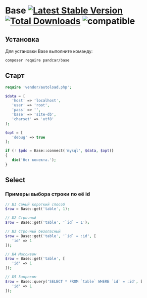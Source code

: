 # Base [![Latest Stable Version](https://poser.pugx.org/PandCar/Base/v/stable.svg)](https://packagist.org/packages/pandcar/base) [![Total Downloads](https://poser.pugx.org/PandCar/Base/downloads)](https://packagist.org/packages/pandcar/base) ![compatible](https://img.shields.io/badge/php-%3E=5.4-green.svg)

## Установка

Для установки Base выполните команду:

```sh
composer require pandcar/base
```

## Cтарт

```php
require 'vendor/autoload.php';

$data = [
   'host' => 'localhost',
   'user' => 'root',
   'pass' => '',
   'base' => 'site-db',
   'charset' => 'utf8'
];

$opt = [
   'debug' => true
];

if (! $pdo = Base::connect('mysql', $data, $opt))
{
   die('Нет конекта.');
}
```

## Select

### Примеры выбора строки по её id

```php
// №1 Самый короткий способ 
$row = Base::get('table', 1);

// №2 Строчный
$row = Base::get('table', '`id` = 1');

// №3 Строчный безопасный
$row = Base::get('table', '`id` = :id', [
   'id' => 1
]);

// №4 Массивом
$row = Base::get('table', [
   'id' => 1
]);

// №5 Запросом
$row = Base::query('SELECT * FROM `table` WHERE `id` = :id', [
   'id' => 1
]);
```